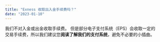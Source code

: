 ```yaml
---
title: "Exness 收取出入金手续费吗？"
date: "2023-01-10"
---
```


我们不对入金或出金收取手续费。 但是部分电子支付系统（EPS）会收取一定的交易手续费，所以我们建议您**阅读了解我们的支付系统**，避免不必要的小插曲。
